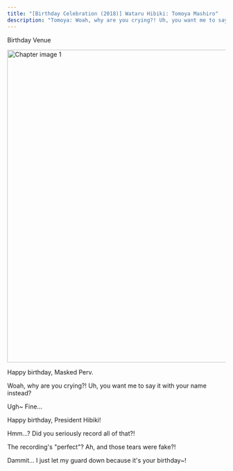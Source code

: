 ```yaml
---
title: "[Birthday Celebration (2018)] Wataru Hibiki: Tomoya Mashiro"
description: "Tomoya: Woah, why are you crying?! Uh, you want me to say it with your name instead?"
---
```


<Season s="Winter"/>

<Location>Birthday Venue</Location>

<Image src="/img/tl/idol_story/wataru/birthday/2018/tomoya/1.jpg" alt="Chapter image 1" layout="responsive" width="1280" height="720" quality="100" />

<Bubble character="Tomoya">

Happy birthday, Masked Perv.

Woah, why are you crying?! Uh, you want me to say it with your name instead?

Ugh\~ Fine...

Happy birthday, President Hibiki!

Hmm...? Did you seriously record all of that?!

The recording's "perfect"? Ah, and those tears were fake?!

Dammit... I just let my guard down because it's your birthday\~!

</Bubble>

<Credits tl="[Ren](https://tomoya.moe)" tlc="[Koi](https://twitter.com/gebokuism)" />
